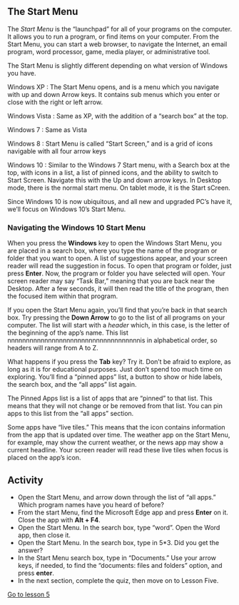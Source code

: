The Start Menu
--------------

The *Start Menu* is the “launchpad” for all of your programs on the
computer. It allows you to run a program, or find items on your
computer. From the Start Menu, you can start a web browser, to navigate
the Internet, an email program, word processor, game, media player, or
administrative tool.

The Start Menu is slightly different depending on what version of
Windows you have.

Windows XP
:   The Start Menu opens, and is a menu which you navigate with up and
    down Arrow keys. It contains sub menus which you enter or close with
    the right or left arrow.

Windows Vista
:   Same as XP, with the addition of a “search box” at the top.

Windows 7
:   Same as Vista

Windows 8
:   Start Menu is called “Start Screen,” and is a grid of icons
    navigable with all four arrow keys

Windows 10
:   Similar to the Windows 7 Start menu, with a Search box at the top,
    with icons in a list, a list of pinned icons, and the ability to
    switch to Start Screen. Navigate this with the Up and down arrow
    keys. In Desktop mode, there is the normal start menu. On tablet
    mode, it is the Start sCreen.

Since Windows 10 is now ubiquitous, and all new and upgraded PC’s have
it, we’ll focus on Windows 10’s Start Menu.

### Navigating the Windows 10 Start Menu

When you press the **Windows** key to open the Windows Start Menu, you
are placed in a search box, where you type the name of the program or
folder that you want to open. A list of suggestions appear, and your
screen reader will read the suggestion in focus. To open that program or
folder, just press **Enter**. Now, the program or folder you have
selected will open. Your screen reader may say “Task Bar,” meaning that
you are back near the Desktop. After a few seconds, it will then read
the title of the program, then the focused item within that program.

If you open the Start Menu again, you’ll find that you’re back in that
search box. Try pressing the **Down Arrow** to go to the list of all
programs on your computer. The list will start with a *header* which, in
this case, is the letter of the beginning of the app’s name. This list
nnnnnnnnnnnnnnnnnnnnnnnnnnnnnnnnnnnnis in alphabetical order, so headers will range from A to Z.

What happens if you press the **Tab** key? Try it. Don’t be afraid to
explore, as long as it is for educational purposes. Just don’t spend too
much time on exploring. You’ll find a “pinned apps” list, a button to
show or hide labels, the search box, and the “all apps” list again.

The Pinned Apps list is a list of apps that are “pinned” to that list.
This means that they will not change or be removed from that list. You
can pin apps to this list from the “all apps” section.

Some apps have “live tiles.” This means that the icon contains
information from the app that is updated over time. The weather app on
the Start Menu, for example, may show the current weather, or the news
app may show a current headline. Your screen reader will read these live
tiles when focus is placed on the app’s icon.

Activity
--------

-   Open the Start Menu, and arrow down through the list of “all apps.”
    Which program names have you heard of before?
-   From the start Menu, find the Microsoft Edge app and press **Enter**
    on it. Close the app with **Alt + F4**.
-   Open the Start Menu. In the search box, type “word”. Open the Word
    app, then close it.
-   Open the Start Menu. In the search box, type in 5\*3. Did you get
    the answer?
-   In the Start Menu search box, type in “Documents.” Use your arrow
    keys, if needed, to find the “documents: files and folders” option,
    and press **enter**.
-   In the next section, complete the quiz, then move on to Lesson Five.

[Go to lesson 5](Lesson%2005%20-%20Using%20the%20Taskbar.md)
